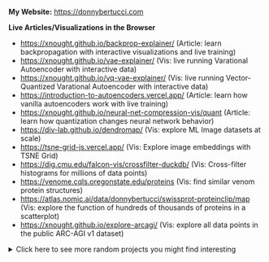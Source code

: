 **My Website:** https://donnybertucci.com

**Live Articles/Visualizations in the Browser**
- https://xnought.github.io/backprop-explainer/ (Article: learn backpropagation with interactive visualizations and live training)
- https://xnought.github.io/vae-explainer/ (Vis: live running Varational Autoencoder with interactive data)
- https://xnought.github.io/vq-vae-explainer/ (Vis: live running Vector-Quantized Varational Autoencoder with interactive data)
- https://introduction-to-autoencoders.vercel.app/ (Article: learn how vanilla autoencoders work with live training)
- https://xnought.github.io/neural-net-compression-vis/quant (Article: learn how quantization changes neural network behavior)
- https://div-lab.github.io/dendromap/ (Vis: explore ML Image datasets at scale)
- https://tsne-grid-js.vercel.app/ (Vis: Explore image embeddings with TSNE Grid)
- https://dig.cmu.edu/falcon-vis/crossfilter-duckdb/ (Vis: Cross-filter histograms for millions of data points)
- https://venome.cqls.oregonstate.edu/proteins (Vis: find similar venom protein structures)
- https://atlas.nomic.ai/data/donnybertucci/swissprot-proteinclip/map (Vis: explore the function of hundreds of thousands of proteins in a scatterplot)
- https://xnought.github.io/explore-arcagi/ (Vis: explore all data points in the public ARC-AGI v1 dataset)

<details>
  <summary>Click here to see more random projects you might find interesting</summary>

- https://github.com/xnought/deeplocalizer (Find function specific activations in torch models w/ fMRI-like localization)
- https://github.com/xnought/tensorscript (Tensor Libary entirely on WebGPU + autograd) 
- https://github.com/xnought/webgpu-compute (WebGPU JS Library to easily run compute shader/kernels)
- https://github.com/cmudig/falcon-vis/ (Cross-filter billions of data points with no delay in JS)
- https://github.com/xnought/rand-eca (Random Number Generator with Elementary Cellular Automata in Matlab)
- https://github.com/xnought/grid-assign (Linear Assignment problem high-level JS API)
- https://github.com/xnought/numerical-linear-algebra (Various Matrix Decompositions and Algorithms in Matlab)
- https://github.com/xnought/dbash (simple linux shell from scratch in C)
- https://github.com/xnought/js-grad (Backwards Autodiff library in JS)
- https://github.com/xnought/learn-circuits (Verilog circuits for add, multiply, ...)
- https://github.com/xnought/string-add (Symbolic digit addition in Zig)
- https://github.com/xnought/protein-scatter (LLM trained on Foldseek 3Di and projected to 2D with UMAP in PyTorch)
- https://github.com/xnought/protein-zip (Huffman Coding on PDB file in Python)
- https://github.com/xnought/fastpandas (Python API that compiles and executes DuckDB SQL lazily) 
- https://github.com/xnought/bitstore (Store bitmasks efficiently in JS)
- https://github.com/xnought/autoprompt (Improve your prompt using known effective prompts for LLMs)
- https://github.com/xnought/hyperloglog (Hyperloglog algorithm from scratch in Python)
- https://github.com/xnought/error-graph (Visualize where your ML model misbehaves with a graph)
- https://github.com/xnought/ClipQuery (Use natural language to query images in SQL)
- https://github.com/xnought/evolutionarily-stable-strategies (Game theoretic strategies head-to-head in Python)
- https://github.com/xnought/integral-rust (Simple analytical integration in Rust)
- https://github.com/xnought/matmul.c (Matrix multiply using OpenMP and SIMD)
  
</details>


